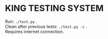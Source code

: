 # KING TESTING SYSTEM
Run: `./test.py` .<br />
Clean after previous tests: `./test.py -c` .<br />
Requires internet connection. <br />
